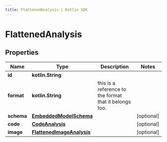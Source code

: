 ```yaml
---
title: FlattenedAnalysis | Kotlin SDK
---
```



# FlattenedAnalysis

## Properties
Name | Type | Description | Notes
------------ | ------------- | ------------- | -------------
**id** | **kotlin.String** |  | 
**format** | **kotlin.String** | this is a reference to the format that it belongs too. | 
**schema** | [**EmbeddedModelSchema**](EmbeddedModelSchema) |  |  [optional]
**code** | [**CodeAnalysis**](CodeAnalysis) |  |  [optional]
**image** | [**FlattenedImageAnalysis**](FlattenedImageAnalysis) |  |  [optional]



